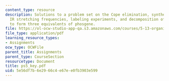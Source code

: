 ```yaml
---
content_type: resource
description: Solutions to a problem set on the Cope elimination, synthesis of molecules,
  IR stretching frequencies, labeling experiments, and decomposition of triphosgene
  to form three equivalents of phosgene.
file: https://ol-ocw-studio-app-qa.s3.amazonaws.com/courses/5-13-organic-chemistry-ii-fall-2003/5e56df7b6e2966c4e67ee0fb3903e599_ps5_key.pdf
file_type: application/pdf
learning_resource_types:
- Assignments
ocw_type: OCWFile
parent_title: Assignments
parent_type: CourseSection
resourcetype: Document
title: ps5_key.pdf
uid: 5e56df7b-6e29-66c4-e67e-e0fb3903e599
---
```

